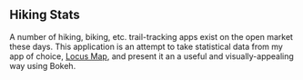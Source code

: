 ## Hiking Stats

A number of hiking, biking, etc. trail-tracking apps exist on the open market these days. This application is an attempt to take 
statistical data from my app of choice, [Locus Map](http://www.locusmap.eu/), and present it an a useful and visually-appealing way using 
Bokeh.
